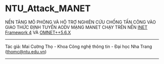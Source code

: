 # NTU_Attack_MANET
NỀN TẢNG MÔ PHỎNG VÀ HỘ TRỢ NGHIÊN CỨU CHỐNG TẤN CÔNG VÀO GIAO THỨC ĐỊNH TUYẾN AODV MẠNG MANET
CHẠY TRÊN NỀN [INET Framework 4](https://inet.omnetpp.org/) VÀ [OMNET++5.6.X](OMNET++5.6.X)
***
Tác giả: Mai Cường Thọ - Khoa Công nghệ thông tin - Đại học Nha Trang (thomc@ntu.edu.vn)
***
